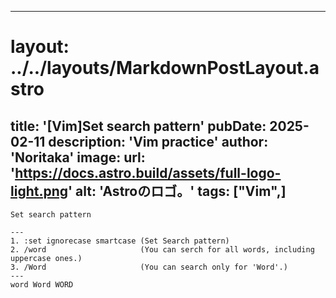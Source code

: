 
---
# layout: ../../layouts/MarkdownPostLayout.astro
title: '[Vim]Set search pattern'
pubDate: 2025-02-11
description: 'Vim practice'
author: 'Noritaka'
image:
    url: 'https://docs.astro.build/assets/full-logo-light.png'
    alt: 'Astroのロゴ。'
tags: ["Vim",]
---


```
Set search pattern

---
1. :set ignorecase smartcase (Set Search pattern)
2. /word                     (You can serch for all words, including uppercase ones.)
3. /Word                     (You can search only for 'Word'.)
---
word Word WORD
```
